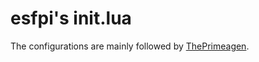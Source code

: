 # esfpi's init.lua

The configurations are mainly followed by [ThePrimeagen](https://github.com/ThePrimeagen/init.lua/tree/master).
